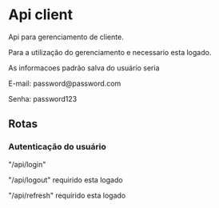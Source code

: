 # Api client

<p>Api para gerenciamento de cliente.</p>
<p>Para a utilização do gerenciamento e necessario esta logado.</p>
<p>As informacoes padrão salva do usuário seria</p>
<p>E-mail: password@password.com</p>
<p>Senha: password123</p>

## Rotas

### Autenticação do usuário 

<p>"/api/login"</p>
<p>"/api/logout"  requirido esta logado</p>
<p>"/api/refresh" requirido esta logado</p> 
<p></p>

